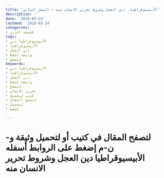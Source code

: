 ```yaml
---
title: "الأبيسيوقراطيا، دين العجل وشروط تحرير الانسان منه – الفصل الثاني"
description: ''
date: '2018-03-24'
lastmod: '2018-03-24'
categories:
- فلسفة الدين
tags:
- الأبيسيوقراطيا دين
- الأبيسيوقراطيا
- دين العجل
- وثيقة إضغط
- لتصفح
keywords:
- الأبيسيوقراطيا دين
- الأبيسيوقراطيا
- دين العجل
- وثيقة إضغط
- لتصفح
- تحرير الانسان
- كتيب لتحميل
- لتصفح المقال
- لتحميل
- إضغط

---
```

# **لتصفح المقال في كتيب أو لتحميل وثيقة و-ن-م إضغط على الروابط أسفله** **الأبيسيوقراطيا دين العجل وشروط تحرير الانسان منه**

###